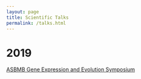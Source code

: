 ```yaml
---
layout: page
title: Scientific Talks
permalink: /talks.html
---
```


# 2019
[ASBMB Gene Expression and Evolution Symposium](https://dangeles.github.io/talks/20190509.ASBMB.TranscriptomesAsPhenotypes.pdf)
